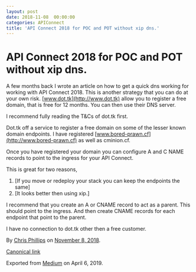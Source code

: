 ```yaml
---
layout: post
date: 2018-11-08  00:00:00
categories: APIConnect
title: 'API Connect 2018 for POC and POT without xip dns.'
---
```

# API Connect 2018 for POC and POT without xip dns.

A few months back I wrote an article on how to get a quick dns working
for working with API Connect 2018. This is another strategy that you can
do at your own risk. [www.dot.tk](http://www.dot.tk) allow you to register a free domain, that is free for
12 months. You can then use their DNS server.

I recommend fully reading the T&Cs of dot.tk first.

Dot.tk off a service to register a free domain on some of the lesser
known domain endpoints. I have registered
[www.bored-prawn.cf](http://www.bored-prawn.cf) as well as cminion.cf.

Once you have registered your domain you can configure A and C NAME
records to point to the ingress for your API Connect.

This is great for two reasons,

1.  [If you move or redeploy your stack you can keep the endpoints the
    same]
2.  [It looks better then using xip.]

I recommend that you create an A or CNAME record to act as a parent.
This should point to the ingress. And then create CNAME records for each
endpoint that point to the parent.

I have no connection to dot.tk other then a free customer.





By [Chris Phillips](https://medium.com/@cminion) on
[November 8, 2018](https://medium.com/p/1271485caf1).

[Canonical
link](https://medium.com/@cminion/api-connect-2018-for-poc-and-pot-without-xip-dns-1271485caf1)

Exported from [Medium](https://medium.com) on April 6, 2019.
